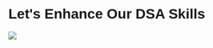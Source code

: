 <!-- 
Online HTML, CSS and JavaScript editor to run code online.
-->
<!DOCTYPE html>
<html lang="en">

<head>
  <meta charset="UTF-8" />
  <meta name="viewport" content="width=device-width, initial-scale=1.0" />

  
  <link rel="preconnect" href="https://fonts.googleapis.com">
<link rel="preconnect" href="https://fonts.gstatic.com" crossorigin>
<link href="https://fonts.googleapis.com/css2?family=Borel&family=Open+Sans&family=Sacramento&family=Yanone+Kaffeesatz&display=swap" rel="stylesheet">
<link rel="preconnect" href="https://fonts.googleapis.com">
<link rel="preconnect" href="https://fonts.gstatic.com" crossorigin>
<link href="https://fonts.googleapis.com/css2?family=Borel&family=Open+Sans&family=Sacramento&family=Yanone+Kaffeesatz&display=swap" rel="stylesheet">
</head>

<body>
  
  <h1 style="font-family: 'Borel', cursive;
font-family: 'Open Sans', sans-serif;
font-family: 'Sacramento', cursive;
font-family: 'Yanone Kaffeesatz', sans-serif;">
   Let's Enhance Our DSA Skills
  </h1>
<img src="https://usagif.com/wp-content/uploads/2022/hqgif/goku-mui-ultra-instinct-acegif-6-transformation.gif" />
  
  
</body>

</html>
